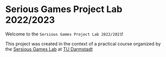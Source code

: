 # Serious Games Project Lab 2022/2023

Welcome to the `Sersious Games Project Lab 2022/2023`!

This project was created in the context of a practical course organized by the [Sersious Games Lab](https://www.etit.tu-darmstadt.de/serious-games/willkommen_sg/index.en.jsp) at [TU Darmstadt](https://www.tu-darmstadt.de/index.en.jsp)
